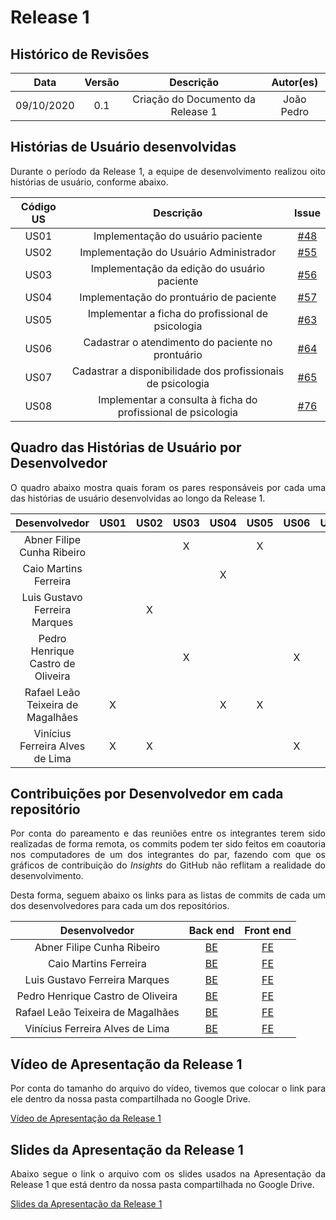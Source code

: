 # Release 1

## Histórico de Revisões

|    Data    |  Versão  |        Descrição       |          Autor(es)          |
|:----------:|:--------:|:----------------------:|:---------------------------:|
| 09/10/2020 |   0.1    | Criação do Documento da Release 1  |   João Pedro  |

## Histórias de Usuário desenvolvidas

<p align="justify"> Durante o período da Release 1, a equipe de desenvolvimento realizou oito histórias de usuário, conforme abaixo.<p>

| Código US | Descrição | Issue |
|:----------:|:---------:|:---------:|
| US01 | Implementação do usuário paciente | [#48](https://github.com/fga-eps-mds/2020.1-eSaudeUnB-Wiki/issues/48) |
| US02 | Implementação do Usuário Administrador | [#55](https://github.com/fga-eps-mds/2020.1-eSaudeUnB-Wiki/issues/55) |
| US03 | Implementação da edição do usuário paciente | [#56](https://github.com/fga-eps-mds/2020.1-eSaudeUnB-Wiki/issues/56) |
| US04 | Implementação do prontuário de paciente | [#57](https://github.com/fga-eps-mds/2020.1-eSaudeUnB-Wiki/issues/57) |
| US05 | Implementar a ficha do profissional de psicologia | [#63](https://github.com/fga-eps-mds/2020.1-eSaudeUnB-Wiki/issues/63) |
| US06 | Cadastrar o atendimento do paciente no prontuário | [#64](https://github.com/fga-eps-mds/2020.1-eSaudeUnB-Wiki/issues/64) |
| US07 | Cadastrar a disponibilidade dos profissionais de psicologia | [#65](https://github.com/fga-eps-mds/2020.1-eSaudeUnB-Wiki/issues/65) |
| US08 | Implementar a consulta à ficha do profissional de psicologia | [#76](https://github.com/fga-eps-mds/2020.1-eSaudeUnB-Wiki/issues/76) |

## Quadro das Histórias de Usuário por Desenvolvedor

<p align="justify"> O quadro abaixo mostra quais foram os pares responsáveis por cada uma das histórias de usuário desenvolvidas ao longo da Release 1.<p>

| Desenvolvedor | US01 | US02 | US03 | US04 | US05 | US06 | US07 | US08 |
|:-------------:|:----:|:----:|:----:|:----:|:----:|:----:|:----:|:----:|
| Abner Filipe Cunha Ribeiro |   |   | X |   | X |   |   | X |
| Caio Martins Ferreira |   |   |   | X |   |   | X |   |
| Luis Gustavo Ferreira Marques |   | X |   |   |   |   | X | X |
| Pedro Henrique Castro de Oliveira |   |   | X |   |   | X |   |   |
| Rafael Leão Teixeira de Magalhães | X |   |   | X | X |   |   |   |
| Vinícius Ferreira Alves de Lima | X | X |   |   |   | X |   |   |

## Contribuições por Desenvolvedor em cada repositório

<p align="justify"> Por conta do pareamento e das reuniões entre os integrantes terem sido realizadas de forma remota, os commits podem ter sido feitos em coautoria nos computadores de um dos integrantes do par, fazendo com que os gráficos de contribuição do <i>Insights</i> do GitHub não reflitam a realidade do desenvolvimento.<p>

<p align="justify">Desta forma, seguem abaixo os links para as listas de commits de cada um dos desenvolvedores para cada um dos repositórios.</p>

| Desenvolvedor | Back end | Front end |
|:-------------:|:----:|:----:|
| Abner Filipe Cunha Ribeiro | [BE](https://github.com/fga-eps-mds/2020.1-eSaudeUnB-BackEnd/commits?author=abner423)  | [FE](https://github.com/fga-eps-mds/2020.1-eSaudeUnB-FrontEnd/commits?author=abner423) | 
| Caio Martins Ferreira | [BE](https://github.com/fga-eps-mds/2020.1-eSaudeUnB-BackEnd/commits?author=PerhapsAlex)  | [FE](https://github.com/fga-eps-mds/2020.1-eSaudeUnB-FrontEnd/commits?author=PerhapsAlex) |
| Luis Gustavo Ferreira Marques | [BE](https://github.com/fga-eps-mds/2020.1-eSaudeUnB-BackEnd/commits?author=Rafaelltm)  | [FE](https://github.com/fga-eps-mds/2020.1-eSaudeUnB-FrontEnd/commits?author=Rafaelltm) |
| Pedro Henrique Castro de Oliveira | [BE](https://github.com/fga-eps-mds/2020.1-eSaudeUnB-BackEnd/commits?author=Rafaelltm)  | [FE](https://github.com/fga-eps-mds/2020.1-eSaudeUnB-FrontEnd/commits?author=pedroholiveira1998) |
| Rafael Leão Teixeira de Magalhães | [BE](https://github.com/fga-eps-mds/2020.1-eSaudeUnB-BackEnd/commits?author=Rafaelltm)  | [FE](https://github.com/fga-eps-mds/2020.1-eSaudeUnB-FrontEnd/commits?author=Rafaelltm) |
| Vinícius Ferreira Alves de Lima | [BE](https://github.com/fga-eps-mds/2020.1-eSaudeUnB-BackEnd/commits?author=Rafaelltm)  | [FE](https://github.com/fga-eps-mds/2020.1-eSaudeUnB-FrontEnd/commits?author=vinelime) |

## Vídeo de Apresentação da Release 1

<p align="justify"> Por conta do tamanho do arquivo do vídeo, tivemos que colocar o link para ele dentro da nossa pasta compartilhada no Google Drive.<p>

[Vídeo de Apresentação da Release 1](https://docs.google.com/presentation/d/15LHI7zxYDb5mlwv3EHJSYBH9jV6M5LsB6vDv5u9V9Lc/edit?usp=sharing)

## Slides da Apresentação da Release 1

<p align="justify"> Abaixo segue o link o arquivo com os slides usados na Apresentação da Release 1 que está dentro da nossa pasta compartilhada no Google Drive.<p>

[Slides da Apresentação da Release 1](https://docs.google.com/presentation/d/15LHI7zxYDb5mlwv3EHJSYBH9jV6M5LsB6vDv5u9V9Lc/edit?usp=sharing)